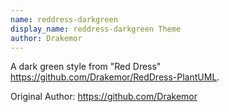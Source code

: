 ```yaml
---
name: reddress-darkgreen
display_name: reddress-darkgreen Theme
author: Drakemor
---
```

A dark green style from "Red Dress" https://github.com/Drakemor/RedDress-PlantUML.

Original Author: https://github.com/Drakemor
